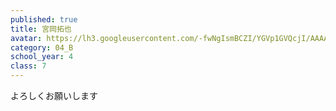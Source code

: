```yaml
---
published: true
title: 宮岡拓也
avatar: https://lh3.googleusercontent.com/-fwNgIsmBCZI/YGVp1GVQcjI/AAAAAAAAUo0/MT156B4fbGwmJRx1BE1Se6mibriISqYywCE0YBhgLKroEAL1Ocqy7sqw3qxeYGbAt4OZ-sMVgOOUS9anYiCqUpLNsJXaHXQfJ-qnYMs3ci0i5mmbKv1f82i36Glf2kbdIs0AbfTXcJQUyBwYZ3ydwEfVRVEiQ5FGisbNGZtQ6l6qQbRaNcsbDImtdHLd1ete0EvWxoLDbSF_68jhqrVsW5V-NizAtOlgsdeApwjZcv2oF9V5_sLcxyXqVU76G8FDZbj2Z8M71r5s4scEmExURyMiTCrttFp0UN51X5kwWvHTjqPMHursk3labHd6gRt1U-ZrWmz7JE61o945CgB6mvKUh8RxpvId2SzX-nVBTSy_MC9yP_BwM2fUA4raNqXR1UrB9_YekAH7Kgqs0J9lebcb_dS0A9jD-P8vU-5u-yUJl7KTYQXENo1fr0L6oBJ_xXMDtUT_Ott7LxKmwcid9_UMKPX3B8uMZFKv6Rp2K7QtAp5e45jOGbBBh-yWozpenB9BblHqI-Eq7X4IJT0Qm-AIds8_OHo7G1UCOF5cfXIk9i2BD_CAF9Fkto8mnvq59Dhs7T9PuTzSBDeU7n3es2cMD4lOmaXQ3o3zbwJ4CpYKQRfB4ZznvYlLSfUpn1i5lP-4eX0i539_UMW2DYFmX1rtpd0KLSaF_7B1jJV9jT-QT8TPdxx4WMiAOkinXwKvJ6y1vQNKow7KwbXDfW_BuYybUPJFkkKIMRSreE2ny4GKTF7aUtDMzcHymmrfh0fVgVIhwp7UX8FW3dRFGfsqkfnVb8YTOfxV0xVMNMKvYlYMG/1604732877618.jpg
category: 04_B
school_year: 4
class: 7
---
```

よろしくお願いします